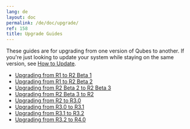 ```yaml
---
lang: de
layout: doc
permalink: /de/doc/upgrade/
ref: 158
title: Upgrade Guides
---
```


These guides are for upgrading from one version of Qubes to another.
If you're just looking to update your system while staying on the same version,
see [How to Update](/de/doc/how-to-update/).

* [Upgrading from R1 to R2 Beta 1](/de/doc/upgrade-to-r2b1/)
* [Upgrading from R1 to R2 Beta 2](/de/doc/upgrade-to-r2b2/)
* [Upgrading from R2 Beta 2 to R2 Beta 3](/de/doc/upgrade-to-r2b3/)
* [Upgrading from R2 Beta 3 to R2](/de/doc/upgrade-to-r2/)
* [Upgrading from R2 to R3.0](/de/doc/upgrade-to-r3.0/)
* [Upgrading from R3.0 to R3.1](/de/doc/upgrade-to-r3.1/)
* [Upgrading from R3.1 to R3.2](/de/doc/upgrade-to-r3.2/)
* [Upgrading from R3.2 to R4.0](/de/doc/upgrade-to-r4.0/)